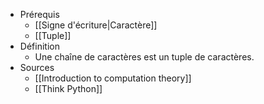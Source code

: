 - Prérequis
	- [[Signe d'écriture|Caractère]]
	- [[Tuple]]
- Définition
	-	Une chaîne de caractères est un tuple de caractères.
- Sources
	- [[Introduction to computation theory]]
	- [[Think Python]]
